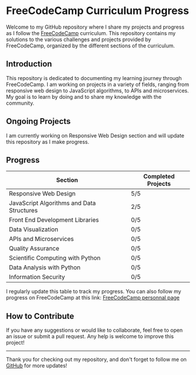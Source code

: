 # FreeCodeCamp Curriculum Progress

Welcome to my GitHub repository where I share my projects and progress as I follow the [FreeCodeCamp](https://www.freecodecamp.org/) curriculum. This repository contains my solutions to the various challenges and projects provided by FreeCodeCamp, organized by the different sections of the curriculum.

## Introduction

This repository is dedicated to documenting my learning journey through FreeCodeCamp. I am working on projects in a variety of fields, ranging from responsive web design to JavaScript algorithms, to APIs and microservices. My goal is to learn by doing and to share my knowledge with the community.

## Ongoing Projects

I am currently working on Responsive Web Design section and will update this repository as I make progress.

## Progress

| Section                                   | Completed Projects |
| ----------------------------------------- | ------------------ |
| Responsive Web Design                     | 5/5                |
| JavaScript Algorithms and Data Structures | 2/5                |
| Front End Development Libraries           | 0/5                |
| Data Visualization                        | 0/5                |
| APIs and Microservices                    | 0/5                |
| Quality Assurance                         | 0/5                |
| Scientific Computing with Python          | 0/5                |
| Data Analysis with Python                 | 0/5                |
| Information Security                      | 0/5                |

I regularly update this table to track my progress. You can also follow my progress on FreeCodeCamp at this link: [FreeCodeCamp personnal page](https://www.freecodecamp.org/croume)

## How to Contribute

If you have any suggestions or would like to collaborate, feel free to open an issue or submit a pull request. Any help is welcome to improve this project!

---

Thank you for checking out my repository, and don't forget to follow me on [GitHub](https://github.com/clementroume) for more updates!
